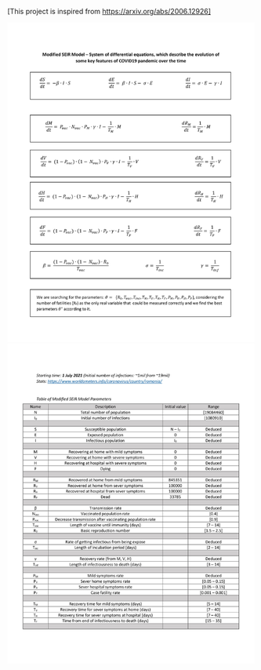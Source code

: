 [This project is inspired from https://arxiv.org/abs/2006.12926]

![Doc-1](/documentation/documentation-1.jpg)
![Doc-2](/documentation/documentation-2.jpg)
